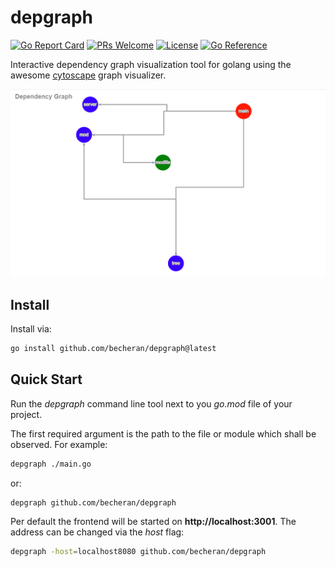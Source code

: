 # depgraph

[![Go Report Card][go-report-image]][go-report-url]
[![PRs Welcome][pr-welcome-image]][pr-welcome-url]
[![License][license-image]][license-url]
[![Go Reference](https://pkg.go.dev/badge/github.com/becheran/depgraph.svg)](https://pkg.go.dev/github.com/becheran/depgraph)

[license-url]: https://github.com/becheran/depgraph/blob/main/LICENSE
[license-image]: https://img.shields.io/badge/License-MIT-brightgreen.svg
[go-report-image]: https://goreportcard.com/badge/github.com/becheran/depgraph
[go-report-url]: https://goreportcard.com/report/github.com/becheran/depgraph
[pr-welcome-image]: https://img.shields.io/badge/PRs-welcome-brightgreen.svg
[pr-welcome-url]: https://github.com/becheran/depgraph/blob/main/CONTRIBUTING.md

Interactive dependency graph visualization tool for golang using the awesome [cytoscape](https://cytoscape.org/) graph visualizer.

![screenshot](./doc/screenshot-0.PNG)

## Install

Install via:

``` sh
go install github.com/becheran/depgraph@latest
```

## Quick Start

Run the *depgraph* command line tool next to you *go.mod* file of your project.

The first required argument is the path to the file or module which shall be observed. For example:

``` sh
depgraph ./main.go
```

or:

``` sh
depgraph github.com/becheran/depgraph 
```

Per default the frontend will be started on **http://localhost:3001**. The address can be changed via the *host* flag:

``` sh
depgraph -host=localhost8080 github.com/becheran/depgraph 
```
